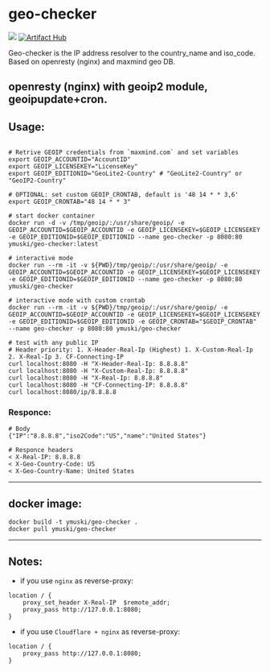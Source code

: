 # geo-checker
[![](https://img.shields.io/docker/pulls/ymuski/geo-checker?style=flat-square)](https://hub.docker.com/r/ymuski/geo-checker)
[![Artifact Hub](https://img.shields.io/endpoint?url=https://artifacthub.io/badge/repository/geo-checker)](https://artifacthub.io/packages/search?repo=geo-checker)

Geo-checker is the IP address resolver to the country_name and iso_code. Based on openresty (nginx) and maxmind geo DB.

## openresty (nginx) with geoip2 module, geoipupdate+cron.

## Usage:

```shell

# Retrive GEOIP credentials from `maxmind.com` and set variables
export GEOIP_ACCOUNTID="AccountID"
export GEOIP_LICENSEKEY="LicenseKey"
export GEOIP_EDITIONID="GeoLite2-Country" # "GeoLite2-Country" or "GeoIP2-Country"

# OPTIONAL: set custom GEOIP_CRONTAB, default is '48 14 * * 3,6'
export GEOIP_CRONTAB="48 14 * * 3"

# start docker container
docker run -d -v /tmp/geoip/:/usr/share/geoip/ -e GEOIP_ACCOUNTID=$GEOIP_ACCOUNTID -e GEOIP_LICENSEKEY=$GEOIP_LICENSEKEY -e GEOIP_EDITIONID=$GEOIP_EDITIONID --name geo-checker -p 8080:80 ymuski/geo-checker:latest

# interactive mode
docker run --rm -it -v ${PWD}/tmp/geoip/:/usr/share/geoip/ -e GEOIP_ACCOUNTID=$GEOIP_ACCOUNTID -e GEOIP_LICENSEKEY=$GEOIP_LICENSEKEY -e GEOIP_EDITIONID=$GEOIP_EDITIONID --name geo-checker -p 8080:80 ymuski/geo-checker

# interactive mode with custom crontab
docker run --rm -it -v ${PWD}/tmp/geoip/:/usr/share/geoip/ -e GEOIP_ACCOUNTID=$GEOIP_ACCOUNTID -e GEOIP_LICENSEKEY=$GEOIP_LICENSEKEY -e GEOIP_EDITIONID=$GEOIP_EDITIONID -e GEOIP_CRONTAB="$GEOIP_CRONTAB" --name geo-checker -p 8080:80 ymuski/geo-checker

# test with any public IP
# Header priority: 1. X-Header-Real-Ip (Highest) 1. X-Custom-Real-Ip 2. X-Real-Ip 3. CF-Connecting-IP
curl localhost:8080 -H "X-Header-Real-Ip: 8.8.8.8"
curl localhost:8080 -H "X-Custom-Real-Ip: 8.8.8.8"
curl localhost:8080 -H "X-Real-Ip: 8.8.8.8"
curl localhost:8080 -H "CF-Connecting-IP: 8.8.8.8"
curl localhost:8080/ip/8.8.8.8

```

### Responce:
```
# Body
{"IP":"8.8.8.8","iso2Code":"US","name":"United States"}

# Responce headers
< X-Real-IP: 8.8.8.8
< X-Geo-Country-Code: US
< X-Geo-Country-Name: United States

```

---
## docker image:
```shell
docker build -t ymuski/geo-checker .
docker pull ymuski/geo-checker
```

---
## Notes:
- if you use `nginx` as reverse-proxy:
```shell
location / {
    proxy_set_header X-Real-IP  $remote_addr;
    proxy_pass http://127.0.0.1:8080;
}
```
- if you use `Cloudflare + nginx` as reverse-proxy:
```shell
location / {
    proxy_pass http://127.0.0.1:8080;
}
```
